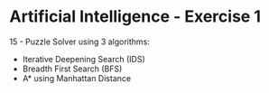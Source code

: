 # Artificial Intelligence - Exercise 1
15 - Puzzle Solver using 3 algorithms:
* Iterative Deepening Search (IDS)
* Breadth First Search (BFS)
* A* using Manhattan Distance 
